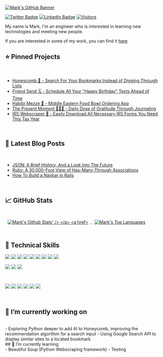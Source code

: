 [![Mark's GitHub Banner](https://imgur.com/A1xunAt.gif)](https://markghaida.com)

[![Twitter Badge](https://img.shields.io/badge/Twitter-Profile-informational?style=flat&logo=twitter&color=1CA2F1)](https://twitter.com/markghaida)
[![LinkedIn Badge](https://img.shields.io/badge/LinkedIn-Profile-informational?style=flat&logo=linkedin&color=0D76A8)](https://www.linkedin.com/in/mark-ghaida/)
[![Visitors](https://visitor-badge.glitch.me/badge?page_id=markghaida.markghaida)](https://markghaida.com)

My name is Mark, I'm an engineer who is interested in learning new technologies and meeting new people.

If you are interested in some of my work, you can find it [here](https://markghaida.com)

## ⭐️ Pinned Projects

<br>

- [Honeycomb 🐝 - Search For Your Bookmarks Instead of Digging Through Lists](https://github.com/markghaida/voronoi-frontend-)
- [Friend Send 🗓 - Schedule All Your "Happy Birthday" Texts Ahead of Time](https://github.com/DanielYankiver/Forget-Me-Not)
- [Habibi Mezze 🧆 - Middle Eastern Food Bowl Ordering App](https://github.com/markghaida/Mezze_Back_End)
- [The Present Moment 🧘🏽‍♂️ - Daily Dose of Gratitude Through Journaling](https://github.com/markghaida/daily-focus-frontend)
- [IRS Webscraper 🏦 - Easily Download All Necessary IRS Forms You Need This Tax Year](https://github.com/markghaida/irs_scraper) 

<br>

## 📝 Latest Blog Posts

<br>

- [JSON: A Brief History, And a Look Into The Future](https://markghaida.medium.com/how-to-set-up-an-api-fetch-request-in-rails-3798ad10f079)
- [Ruby: A 30,000-Foot View of Has-Many-Through Associations](https://markghaida.medium.com/ruby-a-30-000-foot-view-of-has-many-through-associations-a4395ec20732)
- [How To Build a Navbar in Rails](https://markghaida.medium.com/how-to-create-a-simple-navigation-bar-in-a-rails-application-using-css-87ecf175aad)

<br>

## &#x1f4c8; GitHub Stats

<br>

<a href="https://github.com/markghaida">
  <img align="center" style="margin:0.5rem" src="https://github-readme-stats.vercel.app/api?username=markghaida&theme=vue&show_icons=true&count_private=true" alt="Mark's Github Stats' />
</a>

<a href="https://github.com/markghaida">
  <img align="center" style="margin:0.5rem" src="https://github-readme-stats.vercel.app/api/top-langs/?username=markghaida&langs_count=4&layout=compact&theme=vue" alt="Mark's Top Languages" />
</a>

<br>
<br>

## 💼 Technical Skills

![](https://img.shields.io/badge/Code-React-informational?style=flat&logo=react&color=61DAFB)
![](https://img.shields.io/badge/Code-JavaScript-informational?style=flat&logo=JavaScript&color=F7DF1E)
![](https://img.shields.io/badge/Code-Ruby-informational?style=flat&logo=Ruby&color=CC342D)
![](https://img.shields.io/badge/Code-Ruby_on_Rails-informational?style=flat&logo=Ruby-On-Rails&color=CC0000)
![](https://img.shields.io/badge/Code-HTML5-informational?style=flat&logo=HTML5&color=E34F26)
![](https://img.shields.io/badge/Code-PostgreSQL-informational?style=flat&logo=PostgreSQL&color=336791)
![](https://img.shields.io/badge/Code-SQLite-informational?style=flat&logo=SQLite&color=003B57)
![](https://img.shields.io/badge/Code-Python-informational?style=flat&logo=Python&color=E10098)
![](https://img.shields.io/badge/Code-Selenium-informational?style=flat&logo=Selenium&color=E34F26)
<br>

![](https://img.shields.io/badge/Style-Bootstrap-informational?style=flat&logo=Bootstrap&color=7952B3)
![](https://img.shields.io/badge/Style-Sass-informational?style=flat&logo=Sass&color=CC6699)
![](https://img.shields.io/badge/Style-CSS3-informational?style=flat&logo=CSS3&color=1572B6)

<br>

![](https://img.shields.io/badge/Tools-NPM-informational?style=flat&logo=NPM&color=CB3837)
![](https://img.shields.io/badge/Tools-Postman-informational?style=flat&logo=Postman&color=FF6C37)
![](https://img.shields.io/badge/Tools-Git-informational?style=flat&logo=Git&color=F05032)
![](https://img.shields.io/badge/Tools-GitHub-informational?style=flat&logo=GitHub&color=181717)
![](https://img.shields.io/badge/Tools-Heroku-informational?style=flat&logo=Heroku&color=430098)
![](https://img.shields.io/badge/Tools-Netlify-informational?style=flat&logo=netlify&color=00C7B7)

<br>

## 🔭 I’m currently working on
<br>
- Exploring Python deeper to add AI to Honeycomb, improving the recommendation algorithm for a search input
- Using Google Search API to display similar sites to a located bookmark
<br>
## 🌱 I’m currently learning
<br>
- Beautiful Soup (Python Webscraping framework)
- Testing
<br>
